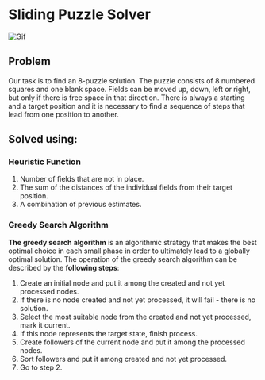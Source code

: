 # Sliding Puzzle Solver
![Gif](https://miro.medium.com/max/1400/1*W7jg4GmEjGBypd9WPktasQ.gif)
## Problem
Our task is to find an 8-puzzle solution. The puzzle consists of 8 numbered squares and one blank space. Fields can be moved up, down, left or right, but only if there is free space in that direction. There is always a starting and a target position and it is necessary to find a sequence of steps that lead from one position to another.

## Solved using:
### Heuristic Function
1. Number of fields that are not in place.
2. The sum of the distances of the individual fields from their target position.
3. A combination of previous estimates.
### Greedy Search Algorithm
**The greedy search algorithm** is an algorithmic strategy that makes the best optimal choice in each small phase in order to ultimately lead to a globally optimal solution.
The operation of the greedy search algorithm can be described by the **following steps**:
1. Create an initial node and put it among the created and not yet processed nodes.
2. If there is no node created and not yet processed, it will fail - there is no solution.
3. Select the most suitable node from the created and not yet processed, mark it current.
4. If this node represents the target state, finish process.
5. Create followers of the current node and put it among the processed nodes.
6. Sort followers and put it among created and not yet processed.
7. Go to step 2.
